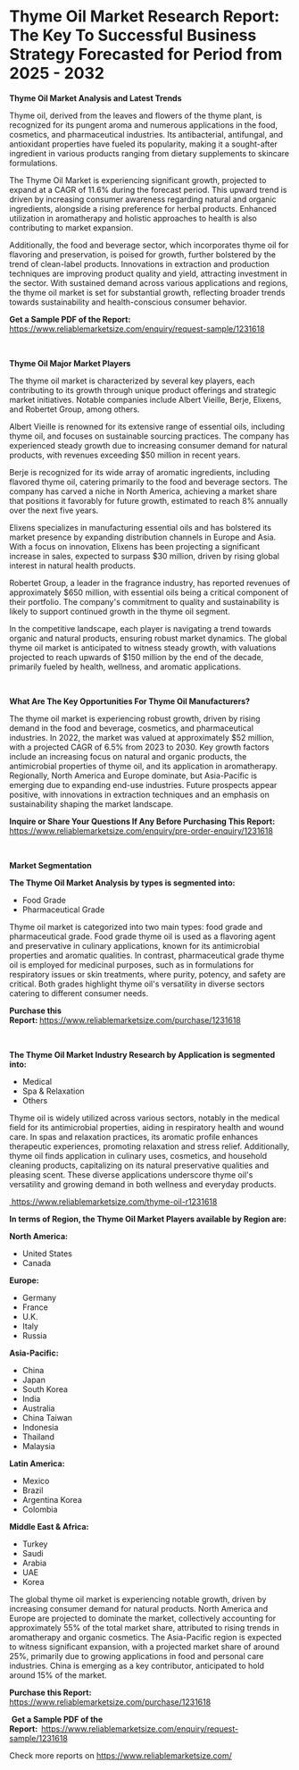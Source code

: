 <p><h1>Thyme Oil Market Research Report: The Key To Successful Business Strategy Forecasted for Period from 2025 - 2032</h1></p><p><strong>Thyme Oil Market Analysis and Latest Trends</strong></p>
<p><p>Thyme oil, derived from the leaves and flowers of the thyme plant, is recognized for its pungent aroma and numerous applications in the food, cosmetics, and pharmaceutical industries. Its antibacterial, antifungal, and antioxidant properties have fueled its popularity, making it a sought-after ingredient in various products ranging from dietary supplements to skincare formulations.</p><p>The Thyme Oil Market is experiencing significant growth, projected to expand at a CAGR of 11.6% during the forecast period. This upward trend is driven by increasing consumer awareness regarding natural and organic ingredients, alongside a rising preference for herbal products. Enhanced utilization in aromatherapy and holistic approaches to health is also contributing to market expansion. </p><p>Additionally, the food and beverage sector, which incorporates thyme oil for flavoring and preservation, is poised for growth, further bolstered by the trend of clean-label products. Innovations in extraction and production techniques are improving product quality and yield, attracting investment in the sector. With sustained demand across various applications and regions, the thyme oil market is set for substantial growth, reflecting broader trends towards sustainability and health-conscious consumer behavior.</p></p>
<p><strong>Get a Sample PDF of the Report:&nbsp;</strong> <a href="https://www.reliablemarketsize.com/enquiry/request-sample/1231618?utm_campaign=1197&utm_medium=2&utm_source=Github&utm_content=ia&utm_term=15022025&utm_id=thyme-oil">https://www.reliablemarketsize.com/enquiry/request-sample/1231618</a></p>
<p>&nbsp;</p>
<p><strong>Thyme Oil Major Market Players</strong></p>
<p><p>The thyme oil market is characterized by several key players, each contributing to its growth through unique product offerings and strategic market initiatives. Notable companies include Albert Vieille, Berje, Elixens, and Robertet Group, among others.</p><p>Albert Vieille is renowned for its extensive range of essential oils, including thyme oil, and focuses on sustainable sourcing practices. The company has experienced steady growth due to increasing consumer demand for natural products, with revenues exceeding $50 million in recent years.</p><p>Berje is recognized for its wide array of aromatic ingredients, including flavored thyme oil, catering primarily to the food and beverage sectors. The company has carved a niche in North America, achieving a market share that positions it favorably for future growth, estimated to reach 8% annually over the next five years.</p><p>Elixens specializes in manufacturing essential oils and has bolstered its market presence by expanding distribution channels in Europe and Asia. With a focus on innovation, Elixens has been projecting a significant increase in sales, expected to surpass $30 million, driven by rising global interest in natural health products.</p><p>Robertet Group, a leader in the fragrance industry, has reported revenues of approximately $650 million, with essential oils being a critical component of their portfolio. The company's commitment to quality and sustainability is likely to support continued growth in the thyme oil segment.</p><p>In the competitive landscape, each player is navigating a trend towards organic and natural products, ensuring robust market dynamics. The global thyme oil market is anticipated to witness steady growth, with valuations projected to reach upwards of $150 million by the end of the decade, primarily fueled by health, wellness, and aromatic applications.</p></p>
<p>&nbsp;</p>
<p><strong>What Are The Key Opportunities For Thyme Oil Manufacturers?</strong></p>
<p><p>The thyme oil market is experiencing robust growth, driven by rising demand in the food and beverage, cosmetics, and pharmaceutical industries. In 2022, the market was valued at approximately $52 million, with a projected CAGR of 6.5% from 2023 to 2030. Key growth factors include an increasing focus on natural and organic products, the antimicrobial properties of thyme oil, and its application in aromatherapy. Regionally, North America and Europe dominate, but Asia-Pacific is emerging due to expanding end-use industries. Future prospects appear positive, with innovations in extraction techniques and an emphasis on sustainability shaping the market landscape.</p></p>
<p><strong>Inquire or Share Your Questions If Any Before Purchasing This Report:</strong> <a href="https://www.reliablemarketsize.com/enquiry/pre-order-enquiry/1231618?utm_campaign=1197&utm_medium=2&utm_source=Github&utm_content=ia&utm_term=15022025&utm_id=thyme-oil">https://www.reliablemarketsize.com/enquiry/pre-order-enquiry/1231618</a></p>
<p>&nbsp;</p>
<p><strong>Market Segmentation</strong></p>
<p><strong>The Thyme Oil Market Analysis by types is segmented into:</strong></p>
<p><ul><li>Food Grade</li><li>Pharmaceutical Grade</li></ul></p>
<p><p>Thyme oil market is categorized into two main types: food grade and pharmaceutical grade. Food grade thyme oil is used as a flavoring agent and preservative in culinary applications, known for its antimicrobial properties and aromatic qualities. In contrast, pharmaceutical grade thyme oil is employed for medicinal purposes, such as in formulations for respiratory issues or skin treatments, where purity, potency, and safety are critical. Both grades highlight thyme oil's versatility in diverse sectors catering to different consumer needs.</p></p>
<p><strong>Purchase this Report:&nbsp;</strong><a href="https://www.reliablemarketsize.com/purchase/1231618?utm_campaign=1197&utm_medium=2&utm_source=Github&utm_content=ia&utm_term=15022025&utm_id=thyme-oil">https://www.reliablemarketsize.com/purchase/1231618</a></p>
<p>&nbsp;</p>
<p><strong>The Thyme Oil Market Industry Research by Application is segmented into:</strong></p>
<p><ul><li>Medical</li><li>Spa & Relaxation</li><li>Others</li></ul></p>
<p><p>Thyme oil is widely utilized across various sectors, notably in the medical field for its antimicrobial properties, aiding in respiratory health and wound care. In spas and relaxation practices, its aromatic profile enhances therapeutic experiences, promoting relaxation and stress relief. Additionally, thyme oil finds application in culinary uses, cosmetics, and household cleaning products, capitalizing on its natural preservative qualities and pleasing scent. These diverse applications underscore thyme oil's versatility and growing demand in both wellness and everyday products.</p></p>
<p><a href="https://www.reliablemarketsize.com/thyme-oil-r1231618?utm_campaign=1197&utm_medium=2&utm_source=Github&utm_content=ia&utm_term=15022025&utm_id=thyme-oil">&nbsp;https://www.reliablemarketsize.com/thyme-oil-r1231618</a></p>
<p><strong>In terms of Region, the Thyme Oil Market Players available by Region are:</strong></p>
<p>
    <p> <strong> North America: </strong>
        <ul>
            <li>United States</li>
            <li>Canada</li>
        </ul>
        </p> 
    <p> <strong> Europe: </strong>
        <ul>
            <li>Germany</li>
            <li>France</li>
            <li>U.K.</li>
            <li>Italy</li>
            <li>Russia</li>
        </ul>
        </p> 
    <p> <strong> Asia-Pacific: </strong>
        <ul>
            <li>China</li>
            <li>Japan</li>
            <li>South Korea</li>
            <li>India</li>
            <li>Australia</li>
            <li>China Taiwan</li>
            <li>Indonesia</li>
            <li>Thailand</li>
            <li>Malaysia</li>
        </ul>
        </p> 
    <p> <strong> Latin America: </strong>
        <ul>
            <li>Mexico</li>
            <li>Brazil</li>
            <li>Argentina Korea</li>
            <li>Colombia</li>
        </ul>
        </p> 
    <p> <strong> Middle East & Africa: </strong>
        <ul>
            <li>Turkey</li>
            <li>Saudi</li>
            <li>Arabia</li>
            <li>UAE</li>
            <li>Korea</li>
        </ul>
    </p>
    </p>
<p><p>The global thyme oil market is experiencing notable growth, driven by increasing consumer demand for natural products. North America and Europe are projected to dominate the market, collectively accounting for approximately 55% of the total market share, attributed to rising trends in aromatherapy and organic cosmetics. The Asia-Pacific region is expected to witness significant expansion, with a projected market share of around 25%, primarily due to growing applications in food and personal care industries. China is emerging as a key contributor, anticipated to hold around 15% of the market.</p></p>
<p><strong>Purchase this Report: </strong><a href="https://www.reliablemarketsize.com/purchase/1231618?utm_campaign=1197&utm_medium=2&utm_source=Github&utm_content=ia&utm_term=15022025&utm_id=thyme-oil">https://www.reliablemarketsize.com/purchase/1231618</a></p>
<p>&nbsp;<strong>Get a Sample PDF of the Report:&nbsp;&nbsp;</strong><a href="https://www.reliablemarketsize.com/enquiry/request-sample/1231618?utm_campaign=1197&utm_medium=2&utm_source=Github&utm_content=ia&utm_term=15022025&utm_id=thyme-oil">https://www.reliablemarketsize.com/enquiry/request-sample/1231618</a></p>
<p><strong></strong></p>
<p>Check more reports on <a href="https://www.reliablemarketsize.com/?utm_campaign=1197&utm_medium=2&utm_source=Github&utm_content=ia&utm_term=15022025&utm_id=thyme-oil">https://www.reliablemarketsize.com/</a></p>